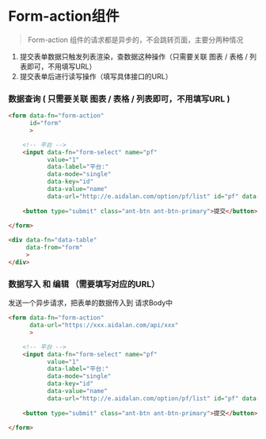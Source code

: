 # Form-action组件



>  Form-action 组件的请求都是异步的，不会跳转页面，主要分两种情况 

1.  提交表单数据只触发列表渲染，查数据这种操作（只需要关联 图表 / 表格 / 列表即可，不用填写URL）
2. 提交表单后进行读写操作（填写具体接口的URL）



### 数据查询 ( 只需要关联 图表 / 表格 / 列表即可，不用填写URL )

```html
<form data-fn="form-action"
      id="form"
      >

    <!-- 平台 -->
    <input data-fn="form-select" name="pf"
           value="1"
           data-label="平台:"
           data-mode="single"
           data-key="id"
           data-value="name"
           data-url="http://e.aidalan.com/option/pf/list" id="pf" data-size="sm">
    
    <button type="submit" class="ant-btn ant-btn-primary">提交</button>
    
</form>

<div data-fn="data-table"
     data-from="form"
     >
</div>
```





### 数据写入 和 编辑 （需要填写对应的URL）

发送一个异步请求，把表单的数据传入到 请求Body中

```html
<form data-fn="form-action"
      data-url="https://xxx.aidalan.com/api/xxx"
      >

    <!-- 平台 -->
    <input data-fn="form-select" name="pf"
           value="1"
           data-label="平台:"
           data-mode="single"
           data-key="id"
           data-value="name"
           data-url="http://e.aidalan.com/option/pf/list" id="pf" data-size="sm">
    
    <button type="submit" class="ant-btn ant-btn-primary">提交</button>
    
</form>

```









